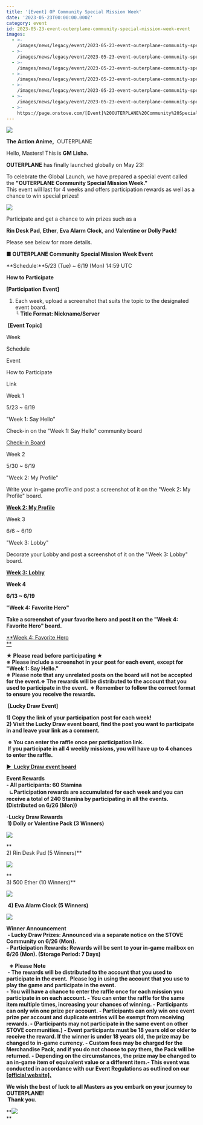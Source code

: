 ```yaml
---
title: '[Event] OP Community Special Mission Week'
date: '2023-05-23T00:00:00.000Z'
category: event
id: 2023-05-23-event-outerplane-community-special-mission-week-event
images:
  - >-
    /images/news/legacy/event/2023-05-23-event-outerplane-community-special-mission-week-event/5fce2a65cb074ae0ac07b11a3a6de847.webp
  - >-
    /images/news/legacy/event/2023-05-23-event-outerplane-community-special-mission-week-event/4887854be80b42899759bbb1935a44f2.webp
  - >-
    /images/news/legacy/event/2023-05-23-event-outerplane-community-special-mission-week-event/8fa5d8ec858c47c6a0a77a4bb13bedc7.webp
  - >-
    /images/news/legacy/event/2023-05-23-event-outerplane-community-special-mission-week-event/e0884051f7364d3aa818af40d492f468.webp
  - >-
    /images/news/legacy/event/2023-05-23-event-outerplane-community-special-mission-week-event/b95d981597414c3fa68bcd094e0dbbd4.webp
  - >-
    /images/news/legacy/event/2023-05-23-event-outerplane-community-special-mission-week-event/0e09a053c1f0459bab1cc9c0a4b7fbde.webp
  - >-
    https://page.onstove.com/[Event]%20OUTERPLANE%20Community%20Special%20Mission%20Week%20Event_fichiers/09_%EA%B0%90%EC%82%AC.png
---
```


![](/images/news/legacy/event/2023-05-23-event-outerplane-community-special-mission-week-event/5fce2a65cb074ae0ac07b11a3a6de847.webp)

**The Action Anime,**  OUTERPLANE 

Hello, Masters! This is **GM Lisha.**

**OUTERPLANE** has finally launched globally on May 23!  
  
To celebrate the Global Launch, we have prepared a special event called the **"OUTERPLANE Community Special Mission Week."**  
This event will last for 4 weeks and offers participation rewards as well as a chance to win special prizes!

![](/images/news/legacy/event/2023-05-23-event-outerplane-community-special-mission-week-event/4887854be80b42899759bbb1935a44f2.webp)

Participate and get a chance to win prizes such as a

**Rin Desk Pad**, **Ether**, **Eva Alarm Clock**, and **Valentine or Dolly Pack!** 

Please see below for more details. 

**■ OUTERPLANE Community Special Mission Week Event**

**Schedule:**5/23 (Tue) ~ 6/19 (Mon) 14:59 UTC

  
**How to Participate**

**\[Participation Event\]**  
1) Each week, upload a screenshot that suits the topic to the designated event board.  
**└ Title Format: Nickname/Server**  
  

 **\[Event Topic\]**

Week

Schedule

Event

How to Participate

Link

Week 1 

5/23 ~ 6/19

"Week 1: Say Hello" 

Check-in on the "Week 1: Say Hello" community board

[Check-in Board](https://page.onstove.com/outerplane/en/list/123562?page=1&direction=LATEST)

Week 2 

5/30 ~ 6/19

"Week 2: My Profile"

Write your in-game profile and post a screenshot of it on the "Week 2: My Profile" board.

[**Week 2: My Profile**](https://page.onstove.com/outerplane/en/list/123614?page=1&direction=LATEST)  

Week 3 

6/6 ~ 6/19

"Week 3: Lobby"

Decorate your Lobby and post a screenshot of it on the "Week 3: Lobby" board.

[**Week 3: Lobby**](https://page.onstove.com/outerplane/en/list/123658?page=1)

**Week 4** 

**6/13 ~ 6/19**

**"Week 4: Favorite Hero"**

**Take a screenshot of your favorite hero and post it on the "Week 4: Favorite Hero" board.**

[**Week 4: Favorite Hero  
**](https://page.onstove.com/outerplane/en/list/123714?page=1)

**★ Please read before participating ★  
※ Please include a screenshot in your post for each event, except for "Week 1: Say Hello."  
※ Please note that any unrelated posts on the board will not be accepted for the event.※ The rewards will be distributed to the account that you used to participate in the event.  ※ Remember to follow the correct format to ensure you receive the rewards.**

 ****\[Lucky Draw Event\]****

**1) Copy the link of your participation post for each week!  
2) Visit the Lucky Draw event board, find the post you want to participate in and leave your link as a comment.**

 **※ You can enter the raffle once per participation link.  
 If you participate in all 4 weekly missions, you will have up to 4 chances to enter the raffle.**

**[**▶  Lucky Draw event board**](https://page.onstove.com/outerplane/en/list/123563?page=1&direction=LATEST)**

**Event Rewards  
\- All participants: 60 Stamina  
  ㄴParticipation rewards are accumulated for each week and you can receive a total of 240 Stamina by participating in all the events.(Distributed on 6/26 (Mon))** 

**\-Lucky Draw Rewards  
 1) Dolly or Valentine Pack (3 Winners)**

**![](/images/news/legacy/event/2023-05-23-event-outerplane-community-special-mission-week-event/8fa5d8ec858c47c6a0a77a4bb13bedc7.webp)**

**  
2) Rin Desk Pad (5 Winners)**

**![](/images/news/legacy/event/2023-05-23-event-outerplane-community-special-mission-week-event/e0884051f7364d3aa818af40d492f468.webp)**

**  
3) 500 Ether (10 Winners)**

**![](/images/news/legacy/event/2023-05-23-event-outerplane-community-special-mission-week-event/b95d981597414c3fa68bcd094e0dbbd4.webp)**

 **4) Eva Alarm Clock (5 Winners)** 

**![](/images/news/legacy/event/2023-05-23-event-outerplane-community-special-mission-week-event/0e09a053c1f0459bab1cc9c0a4b7fbde.webp)**

**Winner Announcement  
 - Lucky Draw Prizes: Announced via a separate notice on the STOVE Community on 6/26 (Mon).  
\- Participation Rewards: Rewards will be sent to your in-game mailbox on 6/26 (Mon). (Storage Period: 7 Days)** 

  **※ Please Note  
 - The rewards will be distributed to the account that you used to participate in the event.  Please log in using the account that you use to play the game and participate in the event.  
\- You will have a chance to enter the raffle once for each mission you participate in on each account. - You can enter the raffle for the same item multiple times, increasing your chances of winning. - Participants can only win one prize per account. - Participants can only win one event prize per account and duplicate entries will be exempt from receiving rewards. - (Participants may not participate in the same event on other STOVE communities.) - Event participants must be 18 years old or older to receive the reward. If the winner is under 18 years old, the prize may be changed to in-game currency. - Custom fees may be charged for the Merchandise Pack, and if you do not choose to pay them, the Pack will be returned. - Depending on the circumstances, the prize may be changed to an in-game item of equivalent value or a different item.- This event was conducted in accordance with our Event Regulations as outlined on our [\[official website\].](https://www.smilegatemegaport.com/terms/index?gameType=MOBILE&termsType=8&langCode=en)**

**We wish the best of luck to all Masters as you embark on your journey to OUTERPLANE!    
 Thank you.**  

**![](https://page.onstove.com/[Event]%20OUTERPLANE%20Community%20Special%20Mission%20Week%20Event_fichiers/09_%EA%B0%90%EC%82%AC.png)  
**
